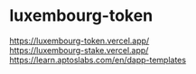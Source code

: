 # luxembourg-token
https://luxembourg-token.vercel.app/ \
https://luxembourg-stake.vercel.app/ \
https://learn.aptoslabs.com/en/dapp-templates
